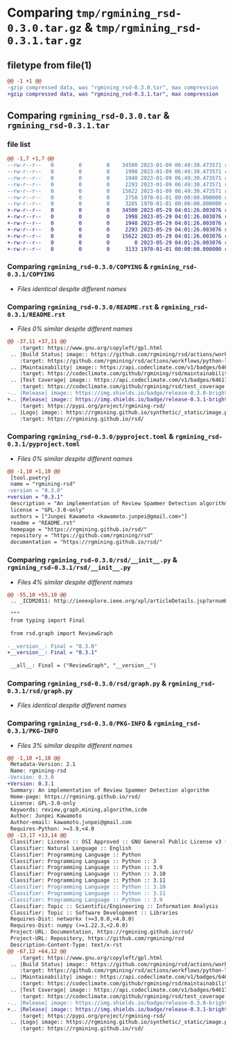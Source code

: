 # Comparing `tmp/rgmining_rsd-0.3.0.tar.gz` & `tmp/rgmining_rsd-0.3.1.tar.gz`

## filetype from file(1)

```diff
@@ -1 +1 @@
-gzip compressed data, was "rgmining_rsd-0.3.0.tar", max compression
+gzip compressed data, was "rgmining_rsd-0.3.1.tar", max compression
```

## Comparing `rgmining_rsd-0.3.0.tar` & `rgmining_rsd-0.3.1.tar`

### file list

```diff
@@ -1,7 +1,7 @@
--rw-r--r--   0        0        0    34500 2023-01-09 06:49:30.473571 rgmining_rsd-0.3.0/COPYING
--rw-r--r--   0        0        0     1998 2023-01-09 06:49:30.473571 rgmining_rsd-0.3.0/README.rst
--rw-r--r--   0        0        0     1948 2023-01-09 06:49:30.473571 rgmining_rsd-0.3.0/pyproject.toml
--rw-r--r--   0        0        0     2293 2023-01-09 06:49:30.473571 rgmining_rsd-0.3.0/rsd/__init__.py
--rw-r--r--   0        0        0    15622 2023-01-09 06:49:30.473571 rgmining_rsd-0.3.0/rsd/graph.py
--rw-r--r--   0        0        0     2750 1970-01-01 00:00:00.000000 rgmining_rsd-0.3.0/setup.py
--rw-r--r--   0        0        0     3285 1970-01-01 00:00:00.000000 rgmining_rsd-0.3.0/PKG-INFO
+-rw-r--r--   0        0        0    34500 2023-05-29 04:01:26.003076 rgmining_rsd-0.3.1/COPYING
+-rw-r--r--   0        0        0     1998 2023-05-29 04:01:26.003076 rgmining_rsd-0.3.1/README.rst
+-rw-r--r--   0        0        0     1948 2023-05-29 04:01:26.003076 rgmining_rsd-0.3.1/pyproject.toml
+-rw-r--r--   0        0        0     2293 2023-05-29 04:01:26.003076 rgmining_rsd-0.3.1/rsd/__init__.py
+-rw-r--r--   0        0        0    15622 2023-05-29 04:01:26.003076 rgmining_rsd-0.3.1/rsd/graph.py
+-rw-r--r--   0        0        0        0 2023-05-29 04:01:26.003076 rgmining_rsd-0.3.1/rsd/py.typed
+-rw-r--r--   0        0        0     3133 1970-01-01 00:00:00.000000 rgmining_rsd-0.3.1/PKG-INFO
```

### Comparing `rgmining_rsd-0.3.0/COPYING` & `rgmining_rsd-0.3.1/COPYING`

 * *Files identical despite different names*

### Comparing `rgmining_rsd-0.3.0/README.rst` & `rgmining_rsd-0.3.1/README.rst`

 * *Files 0% similar despite different names*

```diff
@@ -37,11 +37,11 @@
    :target: https://www.gnu.org/copyleft/gpl.html
 .. |Build Status| image:: https://github.com/rgmining/rsd/actions/workflows/python-lib.yaml/badge.svg
    :target: https://github.com/rgmining/rsd/actions/workflows/python-lib.yaml
 .. |Maintainability| image:: https://api.codeclimate.com/v1/badges/6461704a370307ee0d55/maintainability
    :target: https://codeclimate.com/github/rgmining/rsd/maintainability
 .. |Test Coverage| image:: https://api.codeclimate.com/v1/badges/6461704a370307ee0d55/test_coverage
    :target: https://codeclimate.com/github/rgmining/rsd/test_coverage
-.. |Release| image:: https://img.shields.io/badge/release-0.3.0-brightgreen.svg
+.. |Release| image:: https://img.shields.io/badge/release-0.3.1-brightgreen.svg
    :target: https://pypi.org/project/rgmining-rsd/
 .. |Logo| image:: https://rgmining.github.io/synthetic/_static/image.png
    :target: https://rgmining.github.io/rsd/
```

### Comparing `rgmining_rsd-0.3.0/pyproject.toml` & `rgmining_rsd-0.3.1/pyproject.toml`

 * *Files 0% similar despite different names*

```diff
@@ -1,10 +1,10 @@
 [tool.poetry]
 name = "rgmining-rsd"
-version = "0.3.0"
+version = "0.3.1"
 description = "An implementation of Review Spammer Detection algorithm"
 license = "GPL-3.0-only"
 authors = ["Junpei Kawamoto <kawamoto.junpei@gmail.com>"]
 readme = "README.rst"
 homepage = "https://rgmining.github.io/rsd/"
 repository = "https://github.com/rgmining/rsd"
 documentation = "https://rgmining.github.io/rsd/"
```

### Comparing `rgmining_rsd-0.3.0/rsd/__init__.py` & `rgmining_rsd-0.3.1/rsd/__init__.py`

 * *Files 4% similar despite different names*

```diff
@@ -55,10 +55,10 @@
 .. _ICDM2011: http://ieeexplore.ieee.org/xpl/articleDetails.jsp?arnumber=6137345
 
 """
 from typing import Final
 
 from rsd.graph import ReviewGraph
 
-__version__: Final = "0.3.0"
+__version__: Final = "0.3.1"
 
 __all__: Final = ("ReviewGraph", "__version__")
```

### Comparing `rgmining_rsd-0.3.0/rsd/graph.py` & `rgmining_rsd-0.3.1/rsd/graph.py`

 * *Files identical despite different names*

### Comparing `rgmining_rsd-0.3.0/PKG-INFO` & `rgmining_rsd-0.3.1/PKG-INFO`

 * *Files 3% similar despite different names*

```diff
@@ -1,10 +1,10 @@
 Metadata-Version: 2.1
 Name: rgmining-rsd
-Version: 0.3.0
+Version: 0.3.1
 Summary: An implementation of Review Spammer Detection algorithm
 Home-page: https://rgmining.github.io/rsd/
 License: GPL-3.0-only
 Keywords: review,graph,mining,algorithm,icdm
 Author: Junpei Kawamoto
 Author-email: kawamoto.junpei@gmail.com
 Requires-Python: >=3.9,<4.0
@@ -13,17 +13,14 @@
 Classifier: License :: OSI Approved :: GNU General Public License v3 (GPLv3)
 Classifier: Natural Language :: English
 Classifier: Programming Language :: Python
 Classifier: Programming Language :: Python :: 3
 Classifier: Programming Language :: Python :: 3.9
 Classifier: Programming Language :: Python :: 3.10
 Classifier: Programming Language :: Python :: 3.11
-Classifier: Programming Language :: Python :: 3.10
-Classifier: Programming Language :: Python :: 3.11
-Classifier: Programming Language :: Python :: 3.9
 Classifier: Topic :: Scientific/Engineering :: Information Analysis
 Classifier: Topic :: Software Development :: Libraries
 Requires-Dist: networkx (>=3.0.0,<4.0.0)
 Requires-Dist: numpy (>=1.22.3,<2.0.0)
 Project-URL: Documentation, https://rgmining.github.io/rsd/
 Project-URL: Repository, https://github.com/rgmining/rsd
 Description-Content-Type: text/x-rst
@@ -67,12 +64,12 @@
    :target: https://www.gnu.org/copyleft/gpl.html
 .. |Build Status| image:: https://github.com/rgmining/rsd/actions/workflows/python-lib.yaml/badge.svg
    :target: https://github.com/rgmining/rsd/actions/workflows/python-lib.yaml
 .. |Maintainability| image:: https://api.codeclimate.com/v1/badges/6461704a370307ee0d55/maintainability
    :target: https://codeclimate.com/github/rgmining/rsd/maintainability
 .. |Test Coverage| image:: https://api.codeclimate.com/v1/badges/6461704a370307ee0d55/test_coverage
    :target: https://codeclimate.com/github/rgmining/rsd/test_coverage
-.. |Release| image:: https://img.shields.io/badge/release-0.3.0-brightgreen.svg
+.. |Release| image:: https://img.shields.io/badge/release-0.3.1-brightgreen.svg
    :target: https://pypi.org/project/rgmining-rsd/
 .. |Logo| image:: https://rgmining.github.io/synthetic/_static/image.png
    :target: https://rgmining.github.io/rsd/
```


